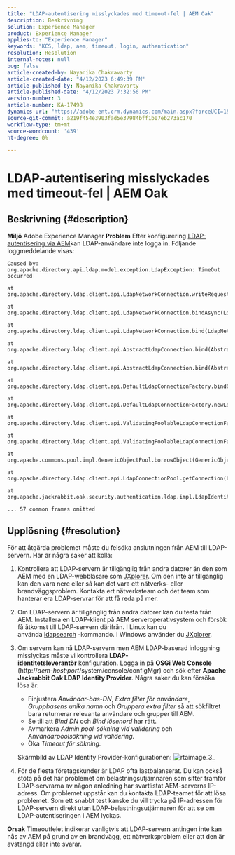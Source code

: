 ```yaml
---
title: "LDAP-autentisering misslyckades med timeout-fel | AEM Oak"
description: Beskrivning
solution: Experience Manager
product: Experience Manager
applies-to: "Experience Manager"
keywords: "KCS, ldap, aem, timeout, login, authentication"
resolution: Resolution
internal-notes: null
bug: false
article-created-by: Nayanika Chakravarty
article-created-date: "4/12/2023 6:49:39 PM"
article-published-by: Nayanika Chakravarty
article-published-date: "4/12/2023 7:32:56 PM"
version-number: 3
article-number: KA-17498
dynamics-url: "https://adobe-ent.crm.dynamics.com/main.aspx?forceUCI=1&pagetype=entityrecord&etn=knowledgearticle&id=5d4aeebf-62d9-ed11-a7c7-6045bd006b4b"
source-git-commit: a219f454e3903fad5e37984bff1b07eb273ac170
workflow-type: tm+mt
source-wordcount: '439'
ht-degree: 0%

---
```


# LDAP-autentisering misslyckades med timeout-fel | AEM Oak

## Beskrivning {#description}

<b>Miljö</b>
Adobe Experience Manager
<b>Problem</b>
Efter konfigurering [LDAP-autentisering via AEM](https://experienceleague.adobe.com/docs/experience-manager-65/administering/security/ldap-config.html?lang=en)kan LDAP-användare inte logga in. Följande loggmeddelande visas:


```
Caused by: org.apache.directory.api.ldap.model.exception.LdapException: TimeOut occurred

at org.apache.directory.ldap.client.api.LdapNetworkConnection.writeRequest(LdapNetworkConnection.java:4106)

at org.apache.directory.ldap.client.api.LdapNetworkConnection.bindAsync(LdapNetworkConnection.java:1290)

at org.apache.directory.ldap.client.api.LdapNetworkConnection.bind(LdapNetworkConnection.java:1188)

at org.apache.directory.ldap.client.api.AbstractLdapConnection.bind(AbstractLdapConnection.java:127)

at org.apache.directory.ldap.client.api.AbstractLdapConnection.bind(AbstractLdapConnection.java:112)

at org.apache.directory.ldap.client.api.DefaultLdapConnectionFactory.bindConnection(DefaultLdapConnectionFactory.java:64)

at org.apache.directory.ldap.client.api.DefaultLdapConnectionFactory.newLdapConnection(DefaultLdapConnectionFactory.java:107)

at org.apache.directory.ldap.client.api.ValidatingPoolableLdapConnectionFactory.makeObject(ValidatingPoolableLdapConnectionFactory.java:133)

at org.apache.directory.ldap.client.api.ValidatingPoolableLdapConnectionFactory.makeObject(ValidatingPoolableLdapConnectionFactory.java:59)

at org.apache.commons.pool.impl.GenericObjectPool.borrowObject(GenericObjectPool.java:1188)

at org.apache.directory.ldap.client.api.LdapConnectionPool.getConnection(LdapConnectionPool.java:123)

at org.apache.jackrabbit.oak.security.authentication.ldap.impl.LdapIdentityProvider.connect(LdapIdentityProvider.java:771)

... 57 common frames omitted
```



## Upplösning {#resolution}


För att åtgärda problemet måste du felsöka anslutningen från AEM till LDAP-servern. Här är några saker att kolla:

1. Kontrollera att LDAP-servern är tillgänglig från andra datorer än den som AEM med en LDAP-webbläsare som [JXplorer](http://jxplorer.org/). Om den inte är tillgänglig kan den vara nere eller så kan det vara ett nätverks- eller brandväggsproblem. Kontakta ert nätverksteam och det team som hanterar era LDAP-servrar för att få reda på mer.
2. Om LDAP-servern är tillgänglig från andra datorer kan du testa från AEM. Installera en LDAP-klient på AEM serveroperativsystem och försök få åtkomst till LDAP-servern därifrån. I Linux kan du använda [ldapsearch](https://access.redhat.com/documentation/en-us/red_hat_directory_server/11/html/administration_guide/examples-of-common-ldapsearches) -kommando. I Windows använder du [JXplorer](http://jxplorer.org/).
3. Om servern kan nå LDAP-servern men AEM LDAP-baserad inloggning misslyckas måste vi kontrollera <b>LDAP-identitetsleverantör</b> konfiguration. Logga in på <b>OSGi Web Console</b> (http://*aem-host:port*/system/console/configMgr) och sök efter <b>Apache Jackrabbit Oak LDAP Identity Provider</b>. Några saker du kan försöka lösa är:

   - Finjustera *Användar-bas-DN*, *Extra filter för användare*, *Gruppbasens unika namn* och *Gruppera extra filter* så att sökfiltret bara returnerar relevanta användare och grupper till AEM.
   - Se till att *Bind DN* och *Bind lösenord* har rätt.
   - Avmarkera *Admin pool-sökning vid validering* och *Användarpoolsökning vid validering.*
   - Öka *Timeout för sökning.*

   Skärmbild av LDAP Identity Provider-konfigurationen:
   ![rtaimage_3_](https://helpx.adobe.com/content/dam/help/en/experience-manager/kb/LDAP-error/jcr%3acontent/main-pars/image/rtaimage_3_.png "rtaimage_3_")


4. För de flesta företagskunder är LDAP ofta lastbalanserat. Du kan också stöta på det här problemet om belastningsutjämnaren som sitter framför LDAP-servrarna av någon anledning har svartlistat AEM-serverns IP-adress. Om problemet uppstår kan du kontakta LDAP-teamet för att lösa problemet. Som ett snabbt test kanske du vill trycka på IP-adressen för LDAP-servern direkt utan LDAP-belastningsutjämnaren för att se om LDAP-autentiseringen i AEM lyckas.

<b>Orsak</b>
Timeoutfelet indikerar vanligtvis att LDAP-servern antingen inte kan nås av AEM på grund av en brandvägg, ett nätverksproblem eller att den är avstängd eller inte svarar.
